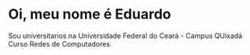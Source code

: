 # Oi, meu nome é Eduardo
Sou universitarios na Universidade Federal do Ceará - Campus QUixadá
Curso Redes de Computadores

